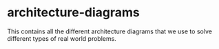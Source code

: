 # architecture-diagrams
This contains all the different architecture diagrams that we use to solve different types of real world problems.
